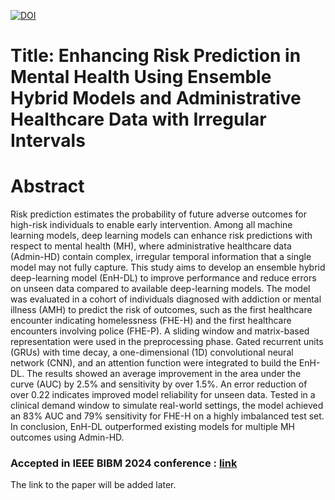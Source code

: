 <a href="https://www.linkedin.com/in/fuzzy-shahidi"><img src="https://img.shields.io/badge/Linkdin-Fuzzy%20Shahidi-blue.svg" alt="DOI"></a>
# Title:  Enhancing Risk Prediction in Mental Health Using Ensemble Hybrid Models and Administrative Healthcare Data with Irregular Intervals

# Abstract 

Risk prediction estimates the probability of future adverse outcomes for high-risk individuals to enable early intervention. Among all machine learning models, deep learning models can enhance risk predictions with respect to mental health (MH), where administrative healthcare data (Admin-HD) contain complex, irregular temporal information that a single model may not fully capture. This study aims to develop an ensemble hybrid deep-learning model (EnH-DL) to improve performance and reduce errors on unseen data compared to available deep-learning models. The model was evaluated in a cohort of individuals diagnosed with addiction or mental illness (AMH) to predict the risk of outcomes, such as the first healthcare encounter indicating homelessness (FHE-H) and the first healthcare encounters involving police (FHE-P). A sliding window and matrix-based representation were used in the preprocessing phase. Gated recurrent units (GRUs) with time decay, a one-dimensional (1D) convolutional neural network (CNN), and an attention function were integrated to build the EnH-DL. The results showed an average improvement in the area under the curve (AUC) by 2.5\% and sensitivity by over 1.5\%. An error reduction of over 0.22 indicates improved model reliability for unseen data. Tested in a clinical demand window to simulate real-world settings, the model achieved an 83\% AUC and 79\% sensitivity for FHE-H on a highly imbalanced test set. In conclusion, EnH-DL outperformed existing models for multiple MH outcomes using Admin-HD.












### Accepted in IEEE BIBM 2024 conference : <a href="https://ieeebibm.org/BIBM2024/">link </a> 
The link to the paper will be added later.
